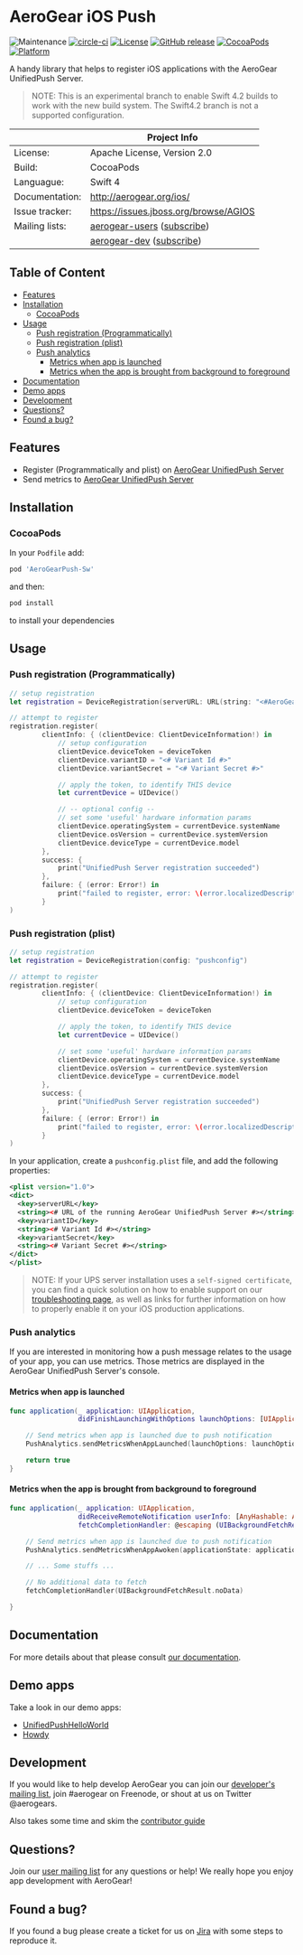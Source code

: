 # AeroGear iOS Push

![Maintenance](https://img.shields.io/maintenance/yes/2017.svg)
[![circle-ci](https://img.shields.io/circleci/project/github/aerogear/aerogear-ios-push/master.svg)](https://circleci.com/gh/aerogear/aerogear-ios-push)
[![License](https://img.shields.io/badge/-Apache%202.0-blue.svg)](https://opensource.org/s/Apache-2.0)
[![GitHub release](https://img.shields.io/github/release/aerogear/aerogear-ios-push.svg)](https://github.com/aerogear/aerogear-ios-push/releases)
[![CocoaPods](https://img.shields.io/cocoapods/v/AeroGearPush-Sw.svg)](https://cocoapods.org/pods/AeroGearPush-Sw)
[![Platform](https://img.shields.io/cocoapods/p/AeroGearPush-Sw.svg)](https://cocoapods.org/pods/AeroGearPush-Sw)

A handy library that helps to register iOS applications with the AeroGear UnifiedPush Server.

> NOTE: This is an experimental branch to enable Swift 4.2 builds to work with the new build system. The Swift4.2 branch is not a supported configuration.

|                 | Project Info                                 |
| --------------- | -------------------------------------------- |
| License:        | Apache License, Version 2.0                  |
| Build:          | CocoaPods                                    |
| Languague:      | Swift 4                                      |
| Documentation:  | http://aerogear.org/ios/                     |
| Issue tracker:  | https://issues.jboss.org/browse/AGIOS        |
| Mailing lists:  | [aerogear-users](http://aerogear-users.1116366.n5.nabble.com/) ([subscribe](https://lists.jboss.org/mailman/listinfo/aerogear-users))                            |
|                 | [aerogear-dev](http://aerogear-dev.1069024.n5.nabble.com/) ([subscribe](https://lists.jboss.org/mailman/listinfo/aerogear-dev))                              |

## Table of Content

* [Features](#features)
* [Installation](#installation)
  * [CocoaPods](#cocoapods)
* [Usage](#usage)
  * [Push registration (Programmatically)](#push-registration-programmatically)
  * [Push registration (plist)](#push-registration-plist)
  * [Push analytics](#push-analytics)
    * [Metrics when app is launched](#metrics-when-app-is-launched)
    * [Metrics when the app is brought from background to foreground](#metrics-when-the-app-is-brought-from-background-to-foreground)
* [Documentation](#documentation)
* [Demo apps](#demo-apps)
* [Development](#development)
* [Questions?](#questions)
* [Found a bug?](#found-a-bug)

## Features

* Register (Programmatically and plist) on [AeroGear UnifiedPush Server](https://github.com/aerogear/aerogear-unifiedpush-server/)
* Send metrics to [AeroGear UnifiedPush Server](https://github.com/aerogear/aerogear-unifiedpush-server/)

## Installation

### CocoaPods

In your `Podfile` add:

```bash
pod 'AeroGearPush-Sw'
```

and then:

```bash
pod install
```

to install your dependencies

## Usage

### Push registration (Programmatically)

```swift
// setup registration
let registration = DeviceRegistration(serverURL: URL(string: "<#AeroGear UnifiedPush Server URL#>")!)

// attempt to register
registration.register(
        clientInfo: { (clientDevice: ClientDeviceInformation!) in
            // setup configuration
            clientDevice.deviceToken = deviceToken
            clientDevice.variantID = "<# Variant Id #>"
            clientDevice.variantSecret = "<# Variant Secret #>"

            // apply the token, to identify THIS device
            let currentDevice = UIDevice()

            // -- optional config --
            // set some 'useful' hardware information params
            clientDevice.operatingSystem = currentDevice.systemName
            clientDevice.osVersion = currentDevice.systemVersion
            clientDevice.deviceType = currentDevice.model
        },
        success: {
            print("UnifiedPush Server registration succeeded")
        },
        failure: { (error: Error!) in
            print("failed to register, error: \(error.localizedDescription)")
        }
)
```

### Push registration (plist)

```swift
// setup registration
let registration = DeviceRegistration(config: "pushconfig")

// attempt to register
registration.register(
        clientInfo: { (clientDevice: ClientDeviceInformation!) in
            // setup configuration
            clientDevice.deviceToken = deviceToken

            // apply the token, to identify THIS device
            let currentDevice = UIDevice()

            // set some 'useful' hardware information params
            clientDevice.operatingSystem = currentDevice.systemName
            clientDevice.osVersion = currentDevice.systemVersion
            clientDevice.deviceType = currentDevice.model
        },
        success: {
            print("UnifiedPush Server registration succeeded")
        },
        failure: { (error: Error!) in
            print("failed to register, error: \(error.localizedDescription)")
        }
)
```

In your application, create a `pushconfig.plist` file, and add the following properties:

```xml
<plist version="1.0">
<dict>
  <key>serverURL</key>
  <string><# URL of the running AeroGear UnifiedPush Server #></string>
  <key>variantID</key>
  <string><# Variant Id #></string>
  <key>variantSecret</key>
  <string><# Variant Secret #></string>
</dict>
</plist>
```

> NOTE: If your UPS server installation uses a `self-signed certificate`, you can find a quick solution on how to enable support on our [troubleshooting page](https://aerogear.org/docs/unifiedpush/aerogear-push-ios/troubleshooting/#_question_failure_to_connect_when_server_uses_a_self_signed_certificate), as well as links for further information on how to properly enable it on your iOS production applications.

### Push analytics

If you are interested in monitoring how a push message relates to the usage of your app, you can use metrics. Those metrics are displayed in the AeroGear UnifiedPush Server's console.

#### Metrics when app is launched

```swift
func application(_ application: UIApplication,
                 didFinishLaunchingWithOptions launchOptions: [UIApplication.LaunchOptionsKey: Any]?) -> Bool {

    // Send metrics when app is launched due to push notification
    PushAnalytics.sendMetricsWhenAppLaunched(launchOptions: launchOptions)

    return true
}
```

#### Metrics when the app is brought from background to foreground

```swift
func application(_ application: UIApplication,
                 didReceiveRemoteNotification userInfo: [AnyHashable: Any],
                 fetchCompletionHandler: @escaping (UIBackgroundFetchResult) -> Void) {

    // Send metrics when app is launched due to push notification
    PushAnalytics.sendMetricsWhenAppAwoken(applicationState: application.applicationState, userInfo: userInfo)

    // ... Some stuffs ...

    // No additional data to fetch
    fetchCompletionHandler(UIBackgroundFetchResult.noData)

}
```

## Documentation

For more details about that please consult [our documentation](http://aerogear.org/ios/).

## Demo apps

Take a look in our demo apps:

* [UnifiedPushHelloWorld](https://github.com/aerogear/aerogear-ios-cookbook/tree/master/UnifiedPushHelloWorld)
* [Howdy](https://github.com/aerogear/aerogear-ios-cookbook/tree/master/Howdy)

## Development

If you would like to help develop AeroGear you can join our [developer's mailing list](https://lists.jboss.org/mailman/listinfo/aerogear-dev), join #aerogear on Freenode, or shout at us on Twitter @aerogears.

Also takes some time and skim the [contributor guide](http://aerogear.org/docs/guides/Contributing/)

## Questions?

Join our [user mailing list](https://lists.jboss.org/mailman/listinfo/aerogear-users) for any questions or help! We really hope you enjoy app development with AeroGear!

## Found a bug?

If you found a bug please create a ticket for us on [Jira](https://issues.jboss.org/browse/AGIOS) with some steps to reproduce it.
